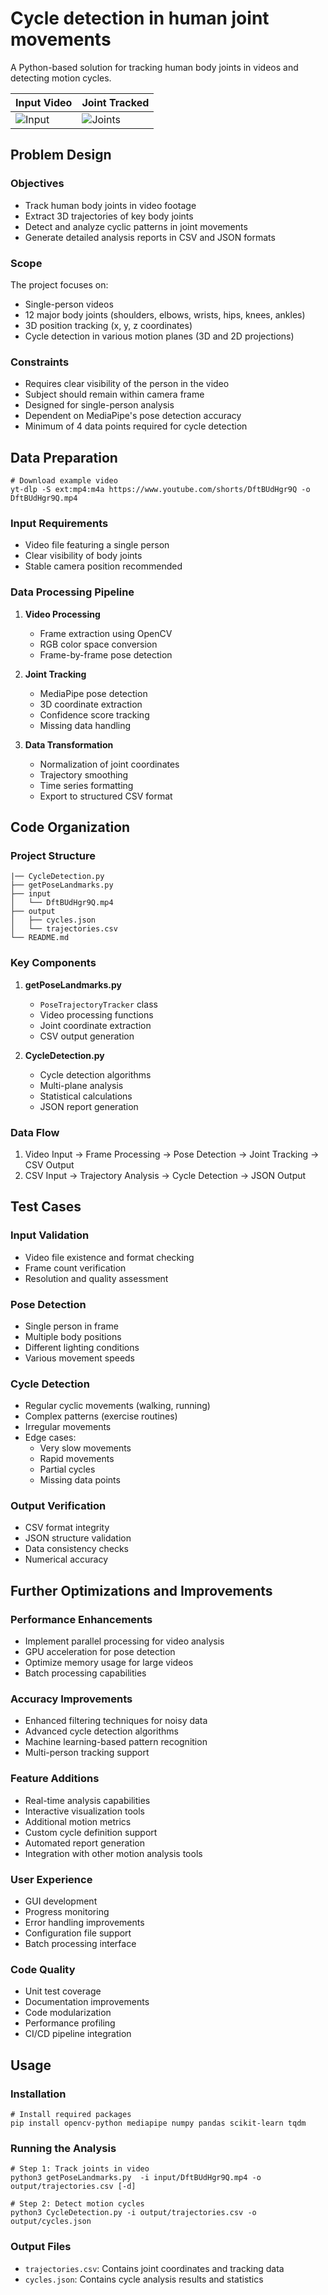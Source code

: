 # Cycle detection in human joint movements

A Python-based solution for tracking human body joints in videos and detecting motion cycles.

Input Video                        |  Joint Tracked                     |
-----------------------------------|------------------------------------|
![Input](../assets/ex02-input.gif) | ![Joints](../assets/ex02-debug.gif)| 


## Problem Design

### Objectives
- Track human body joints in video footage
- Extract 3D trajectories of key body joints
- Detect and analyze cyclic patterns in joint movements
- Generate detailed analysis reports in CSV and JSON formats

### Scope
The project focuses on:
- Single-person videos
- 12 major body joints (shoulders, elbows, wrists, hips, knees, ankles)
- 3D position tracking (x, y, z coordinates)
- Cycle detection in various motion planes (3D and 2D projections)

### Constraints
- Requires clear visibility of the person in the video
- Subject should remain within camera frame
- Designed for single-person analysis
- Dependent on MediaPipe's pose detection accuracy
- Minimum of 4 data points required for cycle detection

## Data Preparation
```shell
# Download example video
yt-dlp -S ext:mp4:m4a https://www.youtube.com/shorts/DftBUdHgr9Q -o DftBUdHgr9Q.mp4
```
### Input Requirements
- Video file featuring a single person
- Clear visibility of body joints
- Stable camera position recommended

### Data Processing Pipeline
1. **Video Processing**
   - Frame extraction using OpenCV
   - RGB color space conversion
   - Frame-by-frame pose detection

2. **Joint Tracking**
   - MediaPipe pose detection
   - 3D coordinate extraction
   - Confidence score tracking
   - Missing data handling

3. **Data Transformation**
   - Normalization of joint coordinates
   - Trajectory smoothing
   - Time series formatting
   - Export to structured CSV format

## Code Organization

### Project Structure
```
|── CycleDetection.py
├── getPoseLandmarks.py
├── input
│   └── DftBUdHgr9Q.mp4
├── output
│   ├── cycles.json
│   └── trajectories.csv
└── README.md

```

### Key Components

1. **getPoseLandmarks.py**
   - `PoseTrajectoryTracker` class
   - Video processing functions
   - Joint coordinate extraction
   - CSV output generation

2. **CycleDetection.py**
   - Cycle detection algorithms
   - Multi-plane analysis
   - Statistical calculations
   - JSON report generation

### Data Flow
1. Video Input → Frame Processing → Pose Detection → Joint Tracking → CSV Output
2. CSV Input → Trajectory Analysis → Cycle Detection → JSON Output

## Test Cases

### Input Validation
- Video file existence and format checking
- Frame count verification
- Resolution and quality assessment

### Pose Detection
- Single person in frame
- Multiple body positions
- Different lighting conditions
- Various movement speeds

### Cycle Detection
- Regular cyclic movements (walking, running)
- Complex patterns (exercise routines)
- Irregular movements
- Edge cases:
  - Very slow movements
  - Rapid movements
  - Partial cycles
  - Missing data points

### Output Verification
- CSV format integrity
- JSON structure validation
- Data consistency checks
- Numerical accuracy

## Further Optimizations and Improvements

### Performance Enhancements
- Implement parallel processing for video analysis
- GPU acceleration for pose detection
- Optimize memory usage for large videos
- Batch processing capabilities

### Accuracy Improvements
- Enhanced filtering techniques for noisy data
- Advanced cycle detection algorithms
- Machine learning-based pattern recognition
- Multi-person tracking support

### Feature Additions
- Real-time analysis capabilities
- Interactive visualization tools
- Additional motion metrics
- Custom cycle definition support
- Automated report generation
- Integration with other motion analysis tools

### User Experience
- GUI development
- Progress monitoring
- Error handling improvements
- Configuration file support
- Batch processing interface

### Code Quality
- Unit test coverage
- Documentation improvements
- Code modularization
- Performance profiling
- CI/CD pipeline integration

## Usage

### Installation
```shell
# Install required packages
pip install opencv-python mediapipe numpy pandas scikit-learn tqdm
```

### Running the Analysis
```shell
# Step 1: Track joints in video
python3 getPoseLandmarks.py  -i input/DftBUdHgr9Q.mp4 -o output/trajectories.csv [-d]

# Step 2: Detect motion cycles
python3 CycleDetection.py -i output/trajectories.csv -o output/cycles.json
```

### Output Files
- `trajectories.csv`: Contains joint coordinates and tracking data
- `cycles.json`: Contains cycle analysis results and statistics